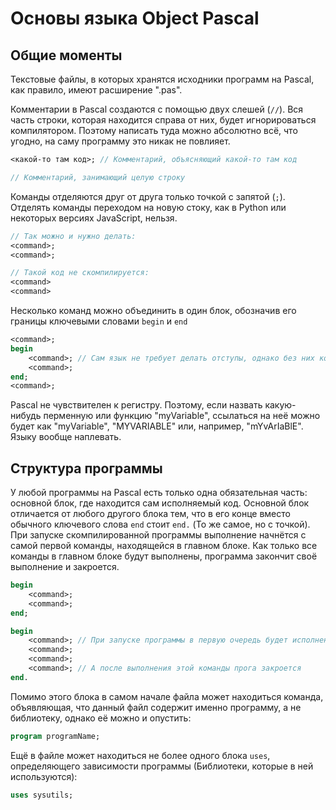 # Основы языка Object Pascal

## Общие моменты
Текстовые файлы, в которых хранятся исходники программ на Pascal, как правило,
имеют расширение ".pas". 

Комментарии в Pascal создаются с помощью двух слешей (`//`). Вся часть строки, которая находится
справа от них, будет игнорироваться компилятором. Поэтому написать туда можно абсолютно всё, что угодно,
на саму программу это никак не повлияет.

```pascal
<какой-то там код>; // Комментарий, объясняющий какой-то там код

// Комментарий, занимающий целую строку
```

Команды отделяются друг от друга только точкой с запятой (`;`). Отделять команды
переходом на новую стоку, как в Python или некоторых версиях JavaScript, нельзя.

```pascal
// Так можно и нужно делать:
<command>;
<command>;
```

```pascal
// Такой код не скомпилируется:
<command>
<command>
```

Несколько команд можно объединить в один блок, обозначив его границы ключевыми
словами `begin` и `end` <!-- TODO: зачем? -->

```pascal
<command>;
begin
    <command>; // Сам язык не требует делать отступы, однако без них код будет нечитабельным
    <command>;
end;
<command>;
```

Pascal не чувствителен к регистру. Поэтому, если назвать какую-нибудь перменную или функцию
"myVariable", ссылаться на неё можно будет как "myVariable", "MYVARIABLE" или, например, "mYvArIaBlE".
Языку вообще наплевать.

## Структура программы
У любой программы на Pascal есть только одна обязательная часть: основной блок, где находится
сам исполняемый код. <!-- TODO: прочекать, чё будет, если добавить ещё один блок -->
Основной блок отличается от любого другого блока тем, что в его конце вместо обычного
ключевого слова `end` стоит `end.` (То же самое, но с точкой).
При запуске скомпилированной программы выполнение начнётся с самой первой команды, находящейся
в главном блоке. Как только все команды в главном блоке будут выполнены, программа
закончит своё выполнение и закроется.

```pascal
begin
    <command>;
    <command>;
end;

begin
    <command>; // При запуске программы в первую очередь будет исполнена вот эта команда
    <command>;
    <command>;
    <command>; // А после выполнения этой команды прога закроется
end.
```

Помимо этого блока в самом начале файла может находиться команда, объявляющая, что данный
файл содержит именно программу, а не библиотеку, однако её можно и опустить:

```pascal
program programName;
```

Ещё в файле может находиться не более одного блока `uses`, определяющего зависимости программы
(Библиотеки, которые в ней используются):

```pascal
uses sysutils;
```


